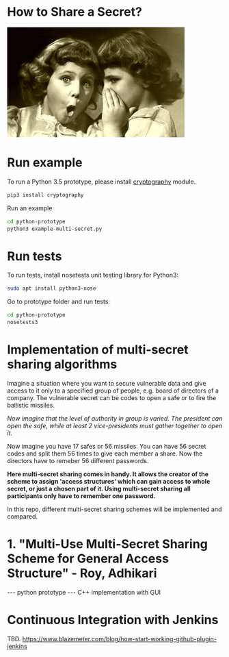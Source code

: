 # How to Share a Secret?

![Traditional way of sharing a secret](https://raw.githubusercontent.com/Qbicz/multi-secret-sharing/master/docs/Sharing-Secrets.jpg)

# Run example

To run a Python 3.5 prototype, please install [cryptography](https://pypi.python.org/pypi/cryptography) module.
```bash
pip3 install cryptography
```
Run an example
```bash
cd python-prototype
python3 example-multi-secret.py
```

# Run tests

To run tests, install nosetests unit testing library for Python3:
```bash
sudo apt install python3-nose
```
Go to prototype folder and run tests:
```bash
cd python-prototype
nosetests3
```

# Implementation of multi-secret sharing algorithms

Imagine a situation where you want to secure vulnerable data and give access to it only to a specified group of people, e.g. board of directors of a company. The vulnerable secret can be codes to open a safe or to fire the ballistic missiles.

*Now imagine that the level of authority in group is varied. The president can open the safe, while at least 2 vice-presidents must gather together to open it.*

Now imagine you have 17 safes or 56 missiles. You can have 56 secret codes and split them 56 times to give each member a share. Now the directors have to remeber 56 different passwords.

**Here multi-secret sharing comes in handy. It allows the creator of the scheme to assign 'access structures' which can gain access to whole secret, or just a chosen part of it. Using multi-secret sharing all participants only have to remember one password.**

In this repo, different multi-secret sharing schemes will be implemented and compared.

# 1. "Multi-Use Multi-Secret Sharing Scheme for General Access Structure" - Roy, Adhikari
--- python prototype
--- C++ implementation with GUI

# Continuous Integration with Jenkins
TBD.
https://www.blazemeter.com/blog/how-start-working-github-plugin-jenkins
